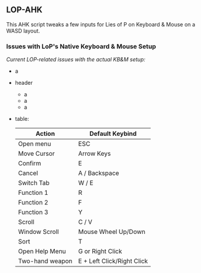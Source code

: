 ## LOP-AHK

This AHK script tweaks a few inputs for Lies of P on Keyboard & Mouse on a WASD layout.

### Issues with LoP's Native Keyboard & Mouse Setup

<i> Current LOP-related issues with the actual KB&M setup: </i>

- a
- header 
  - a  
  - a  
  - a   
- table:

  | Action                    | Default Keybind           |
  |---------------------------|---------------------------|
  | Open menu                 | ESC                       |
  | Move Cursor               | Arrow Keys                |
  | Confirm                   | E                         |
  | Cancel                    | A / Backspace             |
  | Switch Tab                | W / E                     |
  | Function 1                | R                         |
  | Function 2                | F                         |
  | Function 3                | Y                         |
  | Scroll                    | C / V                     |
  | Window Scroll             | Mouse Wheel Up/Down       |
  | Sort                      | T                         |
  | Open Help Menu            | G or Right Click          |
  | Two-hand weapon           | E + Left Click/Right Click|
